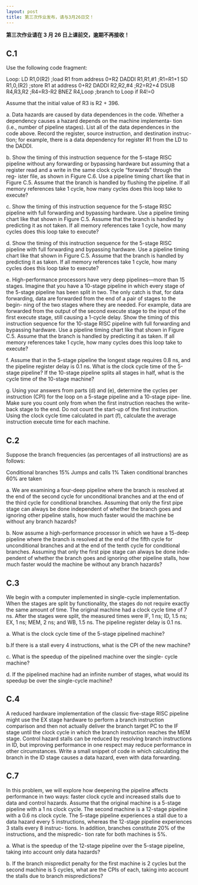 ```yaml
---
layout: post
title: 第三次作业发布，请与3月26日交！
---
```



**第三次作业请在 3 月 26 日上课前交，逾期不再接收！**

## C.1

Use the following code fragment:

  Loop:     LD        R1,0(R2)     ;load R1 from address 0+R2
  DADDI     R1,R1,#1     ;R1=R1+1
  SD        R1,0,(R2)    ;store R1 at address 0+R2
  DADDI     R2,R2,#4     ;R2=R2+4
  DSUB      R4,R3,R2     ;R4=R3-R2
  BNEZ      R4,Loop      ;branch to Loop if R4!=0
  
Assume that the initial value of R3 is R2 + 396.

a. Data  hazards  are  caused  by  data  dependences  in  the  code.
Whether a dependency causes a hazard depends on the machine implementa-
tion (i.e., number of pipeline stages). List all of the data dependences in the
code above. Record the register, source instruction, and destination instruc-
tion; for example, there is a data dependency for register R1 from the LD to
the DADDI.

b. Show the timing of this instruction sequence for the 5-stage RISC
pipeline without any forwarding or bypassing hardware but assuming that a
register read and a write in the same clock cycle “forwards” through the reg-
ister file, as shown in Figure C.6. Use a pipeline timing chart like that in Figure  C.5.
Assume  that  the  branch  is  handled  by  flushing  the  pipeline.  If  all
memory references take 1 cycle, how many cycles does this loop take to execute?

c. Show the timing of this instruction sequence for the 5-stage RISC
pipeline with full forwarding and bypassing hardware. Use a pipeline timing
chart  like that  shown in  Figure  C.5.  Assume  that the branch is handled  by
predicting it as not taken. If all memory references take 1 cycle, how many
cycles does this loop take to execute?

d. Show the timing of this instruction sequence for the 5-stage RISC
pipeline with full forwarding and bypassing hardware. Use a pipeline timing
chart  like that  shown in  Figure  C.5.  Assume  that the branch is handled  by
predicting it as taken. If all memory references take 1 cycle, how many cycles
does this loop take to execute?

e. High-performance  processors  have  very  deep  pipelines—more
than 15 stages. Imagine that you have a 10-stage pipeline in which every stage
of the 5-stage pipeline has been split in two. The only catch is that, for data
forwarding, data are forwarded from the end of a pair of stages to the begin-
ning of the two stages where they are needed. For example, data are forwarded
from the output of the second execute stage to the input of the first execute
stage,  still  causing  a  1-cycle  delay.  Show  the  timing  of  this  instruction
sequence for the 10-stage RISC pipeline with full forwarding and bypassing
hardware. Use a pipeline timing chart like that shown in Figure C.5. Assume
that the branch is handled by predicting it as taken. If all memory references
take 1 cycle, how many cycles does this loop take to execute?

f. Assume that in the 5-stage pipeline the longest stage requires 0.8
ns, and the pipeline register delay is 0.1 ns. What is the clock cycle time of
the 5-stage pipeline? If the 10-stage pipeline splits all stages in half, what is
the cycle time of the 10-stage machine?

g. Using your answers from parts (d) and (e), determine the cycles
per instruction (CPI) for the loop on a 5-stage pipeline and a 10-stage pipe-
line. Make sure you count only from when the first instruction reaches the
write-back stage to the end. Do not count the start-up of the first instruction.
Using  the  clock  cycle  time  calculated  in  part  (f),  calculate  the  average
instruction execute time for each machine.


## C.2 

Suppose the branch frequencies (as percentages of all instructions)
are as follows:

  Conditional branches  15%
  Jumps and calls  1%
  Taken conditional branches         60% are taken

a. We  are  examining  a  four-deep  pipeline  where  the  branch  is
resolved at the end of the second cycle for unconditional branches and at the
end of the third cycle for conditional branches. Assuming that only the first
pipe stage can always be done independent of whether the branch goes and
ignoring other pipeline stalls, how much faster would the machine be without
any branch hazards?

b. Now assume a high-performance processor in which we have a
15-deep pipeline where the branch is resolved at the end of the fifth cycle for
unconditional  branches  and  at  the  end  of  the  tenth  cycle  for  conditional
branches. Assuming that only the first pipe stage can always be done inde-
pendent of whether the branch goes and ignoring other pipeline stalls, how
much faster would the machine be without any branch hazards?


## C.3 

We  begin  with  a  computer  implemented  in  single-cycle
implementation.  When  the  stages  are  split  by  functionality,  the  stages  do  not
require exactly the same amount of time. The original machine had a clock cycle
time of 7 ns. After the stages were split, the measured times were IF, 1 ns; ID, 1.5
ns; EX, 1 ns; MEM, 2 ns; and WB, 1.5 ns. The pipeline register delay is 0.1 ns.

a. What is the clock cycle time of the 5-stage pipelined machine?

b.If there is a stall every 4 instructions, what is the CPI of the new
machine?

c. What  is  the  speedup  of  the  pipelined  machine  over  the  single-
cycle machine?

d. If the pipelined machine had an infinite number of stages, what
would its speedup be over the single-cycle machine?



## C.4 

A  reduced  hardware  implementation  of  the  classic  five-stage
RISC pipeline might use the EX stage hardware to perform a branch instruction
comparison and then not actually deliver the branch target PC to the IF stage until
the clock cycle in which the branch instruction reaches the MEM stage. Control
hazard stalls can be reduced by resolving branch instructions in ID, but improving 
performance in one respect may reduce performance in other circumstances.
Write  a  small  snippet  of  code  in  which  calculating  the  branch  in  the  ID  stage
causes a data hazard, even with data forwarding.


## C.7

In  this  problem,  we  will  explore  how  deepening  the  pipeline
affects performance in two ways: faster clock cycle and increased stalls due to
data and control hazards. Assume that the original machine is a 5-stage pipeline
with a 1 ns clock cycle. The second machine is a 12-stage pipeline with a 0.6 ns
clock cycle. The 5-stage pipeline experiences a stall due to a data hazard every 5
instructions, whereas the 12-stage pipeline experiences 3 stalls every 8 instruc-
tions. In addition, branches constitute 20% of the instructions, and the mispredic-
tion rate for both machines is 5%.

a. What  is  the  speedup  of  the  12-stage  pipeline  over  the  5-stage
pipeline, taking into account only data hazards?

b. If the branch mispredict penalty for the first machine is 2 cycles
but the second machine is 5 cycles, what are the CPIs of each, taking into
account the stalls due to branch mispredictions?

